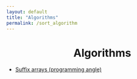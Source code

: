 ```yaml
---
layout: default
title: "Algorithms"
permalink: /sort_algorithm
---
```




<h1 align="center"> Algorithms </h1>


* [Suffix arrays (programming angle)](http://web.stanford.edu/class/cs97si/suffix-array.pdf)
